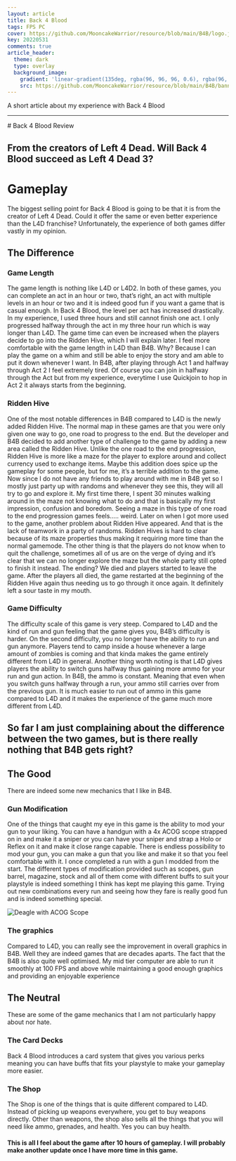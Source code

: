 ```yaml
---
layout: article
title: Back 4 Blood
tags: FPS PC
cover: https://github.com/MooncakeWarrior/resource/blob/main/B4B/logo.jpg?raw=true
key: 20220531
comments: true
article_header:
  theme: dark
  type: overlay
  background_image:
    gradient: 'linear-gradient(135deg, rgba(96, 96, 96, 0.6), rgba(96, 96, 96, 0.6))'
    src: https://github.com/MooncakeWarrior/resource/blob/main/B4B/banner.jpeg?raw=true
---
```

A short article about my experience with Back 4 Blood

<!--more-->
<hr>
# Back 4 Blood Review


## From the creators of Left 4 Dead. Will Back 4 Blood succeed as Left 4 Dead 3?


# Gameplay

The biggest selling point for Back 4 Blood is going to be that it is from the creator of Left 4 Dead. Could it offer the same or even better experience than the L4D franchise? Unfortunately, the experience of both games differ vastly in my opinion.


## The Difference


### Game Length

The game length is nothing like L4D or L4D2. In both of these games, you can complete an act in an hour or two, that’s right, an act with multiple levels in an hour or two and it is indeed good fun if you want a game that is casual enough. In Back 4 Blood, the level per act has increased drastically. In my experience, I used three hours and still cannot finish one act. I only progressed halfway through the act in my three hour run which is way longer than L4D. The game time can even be increased when the players decide to go into the Ridden Hive, which I will explain later. I feel more comfortable with the game length in L4D than B4B. Why? Because I can play the game on a whim and still be able to enjoy the story and am able to put it down whenever I want. In B4B, after playing through Act 1 and halfway through Act 2 I feel extremely tired. Of course you can join in halfway through the Act but from my experience, everytime I use Quickjoin to hop in Act 2 it always starts from the beginning. 


### Ridden Hive

One of the most notable differences in B4B compared to L4D is the newly added Ridden Hive. The normal map in these games are that you were only given one way to go, one road to progress to the end. But the developer and B4B decided to add another type of challenge to the game by adding a new area called the Ridden Hive. Unlike the one road to the end progression, Ridden Hive is more like a maze for the player to explore around and collect currency used to exchange items. Maybe this addition does spice up the gameplay for some people, but for me, it’s a terrible addition to the game. Now since I do not have any friends to play around with me in B4B yet so I mostly just party up with randoms and whenever they see this, they will all try to go and explore it. My first time there, I spent 30 minutes walking around in the maze not knowing what to do and that is basically my first impression, confusion and boredom. Seeing a maze in this type of one road to the end progression games feels….. weird. Later on when I got more used to the game, another problem about Ridden Hive appeared. And that is the lack of teamwork in a party of randoms. Ridden Hives is hard to clear because of its maze properties thus making it requiring more time than the normal gamemode. The other thing is that the players do not know when to quit the challenge, sometimes all of us are on the verge of dying and it’s clear that we can no longer explore the maze but the whole party still opted to finish it instead. The ending? We died and players started to leave the game. After the players all died, the game restarted at the beginning of the Ridden Hive again thus needing us to go through it once again. It definitely left a sour taste in my mouth.


### Game Difficulty

The difficulty scale of this game is very steep. Compared to L4D and the kind of run and gun feeling that the game gives you, B4B’s difficulty is harder. On the second difficulty, you no longer have the ability to run and gun anymore. Players tend to camp inside a house whenever a large amount of zombies is coming and that kinda makes the game entirely different from L4D in general. Another thing worth noting is that L4D gives players the ability to switch guns halfway thus gaining more ammo for your run and gun action. In B4B, the ammo is constant. Meaning that even when you switch guns halfway through a run, your ammo still carries over from the previous gun. It is much easier to run out of ammo in this game compared to L4D and it makes the experience of the game much more different from L4D.


## So far I am just complaining about the difference between the two games, but is there really nothing that B4B gets right?


## The Good

There are indeed some new mechanics that I like in B4B.


### Gun Modification

One of the things that caught my eye in this game is the ability to mod your gun to your liking. You can have a handgun with a 4x ACOG scope strapped on in and make it a sniper or you can have your sniper and strap a Holo or Reflex on it and make it close range capable. There is endless possibility to mod your gun, you can make a gun that you like and make it so that you feel comfortable with it. I once completed a run with a gun I modded from the start. The different types of modification provided such as scopes, gun barrel, magazine, stock and all of them come with different buffs to suit your playstyle is indeed something I think has kept me playing this game. Trying out new combinations every run and seeing how they fare is really good fun and is indeed something special.

![Deagle with ACOG Scope](https://github.com/MooncakeWarrior/resource/blob/main/B4B/Deagle.png?raw=true)
### The graphics

Compared to L4D, you can really see the improvement in overall graphics in B4B. Well they are indeed games that are decades aparts. The fact that the B4B is also quite well optimised. My mid tier computer are able to run it smoothly at 100 FPS and above while maintaining a good enough graphics and providing an enjoyable experience


## The Neutral

These are some of the game mechanics that I am not particularly happy about nor hate.


### The Card Decks

Back 4 Blood introduces a card system that gives you various perks meaning you can have buffs that fits your playstyle to make your gameplay more easier. 


### The Shop

The Shop is one of the things that is quite different compared to L4D. Instead of picking up weapons everywhere, you get to buy weapons directly. Other than weapons, the shop also sells all the things that you will need like ammo, grenades, and health. Yes you can buy health.


#### This is all I feel about the game after 10 hours of gameplay. I will probably make another update once I have more time in this game.
